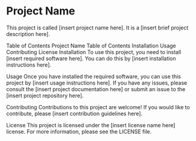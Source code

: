 # Project Name
This project is called [insert project name here]. It is a [insert brief project description here].

Table of Contents
Project Name
Table of Contents
Installation
Usage
Contributing
License
Installation
To use this project, you need to install [insert required software here]. You can do this by [insert installation instructions here].

Usage
Once you have installed the required software, you can use this project by [insert usage instructions here]. If you have any issues, please consult the [insert project documentation here] or submit an issue to the [insert project repository here].

Contributing
Contributions to this project are welcome! If you would like to contribute, please [insert contribution guidelines here].

License
This project is licensed under the [insert license name here] license. For more information, please see the LICENSE file.
